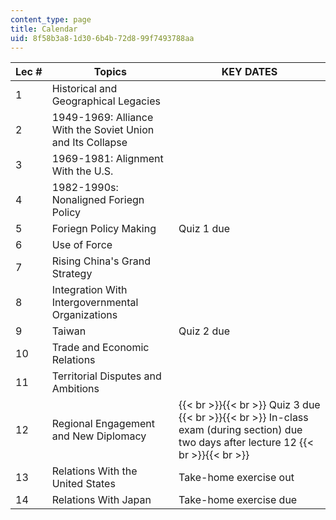 ```yaml
---
content_type: page
title: Calendar
uid: 8f58b3a8-1d30-6b4b-72d8-99f7493788aa
---
```


| Lec # | Topics | KEY DATES |
| --- | --- | --- |
| 1 | Historical and Geographical Legacies | &nbsp; |
| 2 | 1949-1969: Alliance With the Soviet Union and Its Collapse | &nbsp; |
| 3 | 1969-1981: Alignment With the U.S. | &nbsp; |
| 4 | 1982-1990s: Nonaligned Foriegn Policy | &nbsp; |
| 5 | Foriegn Policy Making | Quiz 1 due |
| 6 | Use of Force | &nbsp; |
| 7 | Rising China's Grand Strategy | &nbsp; |
| 8 | Integration With Intergovernmental Organizations | &nbsp; |
| 9 | Taiwan | Quiz 2 due |
| 10 | Trade and Economic Relations | &nbsp; |
| 11 | Territorial Disputes and Ambitions | &nbsp; |
| 12 | Regional Engagement and New Diplomacy |  {{< br >}}{{< br >}} Quiz 3 due {{< br >}}{{< br >}} In-class exam (during section) due two days after lecture 12 {{< br >}}{{< br >}}  |
| 13 | Relations With the United States | Take-home exercise out |
| 14 | Relations With Japan | Take-home exercise due